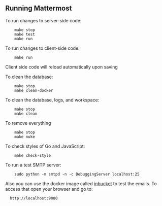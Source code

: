 Running Mattermost
-----------------------------

To run changes to server-side code:

```
	make stop
	make test
	make run
```

To run changes to client-side code:

```
	make run
```
Client side code will reload automatically upon saving

To clean the database:

```
	make stop
	make clean-docker
```

To clean the database, logs, and workspace:

```
	make stop
	make clean
```

To remove everything

```
	make stop
	make nuke
```

To check styles of Go and JavaScript:

```
	make check-style
```

To run a test SMTP server:

```
	sudo python -m smtpd -n -c DebuggingServer localhost:25
```

Also you can use the docker image called [inbucket](https://github.com/jhillyerd/inbucket) to test the emails. To access that open your browser and go to:

```
  http://localhost:9000
```

